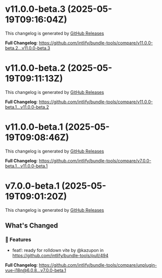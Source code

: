 # v11.0.0-beta.3 (2025-05-19T09:16:04Z)

This changelog is generated by [GitHub Releases](https://github.com/intlify/bundle-tools/releases/tag/v11.0.0-beta.3)

<!-- Release notes generated using configuration in .github/release.yml at v11.0.0-beta.3 -->



**Full Changelog**: https://github.com/intlify/bundle-tools/compare/v11.0.0-beta.2...v11.0.0-beta.3


# v11.0.0-beta.2 (2025-05-19T09:11:13Z)

This changelog is generated by [GitHub Releases](https://github.com/intlify/bundle-tools/releases/tag/v11.0.0-beta.2)

<!-- Release notes generated using configuration in .github/release.yml at v11.0.0-beta.2 -->



**Full Changelog**: https://github.com/intlify/bundle-tools/compare/v11.0.0-beta.1...v11.0.0-beta.2


# v11.0.0-beta.1 (2025-05-19T09:08:46Z)

This changelog is generated by [GitHub Releases](https://github.com/intlify/bundle-tools/releases/tag/v11.0.0-beta.1)

<!-- Release notes generated using configuration in .github/release.yml at v11.0.0-beta.1 -->



**Full Changelog**: https://github.com/intlify/bundle-tools/compare/v7.0.0-beta.1...v11.0.0-beta.1


# v7.0.0-beta.1 (2025-05-19T09:01:20Z)

This changelog is generated by [GitHub Releases](https://github.com/intlify/bundle-tools/releases/tag/v7.0.0-beta.1)

<!-- Release notes generated using configuration in .github/release.yml at v7.0.0-beta.1 -->

## What's Changed
### 🌟 Features
* feat!: ready for rolldown vite by @kazupon in https://github.com/intlify/bundle-tools/pull/494


**Full Changelog**: https://github.com/intlify/bundle-tools/compare/unplugin-vue-i18n@6.0.8...v7.0.0-beta.1


